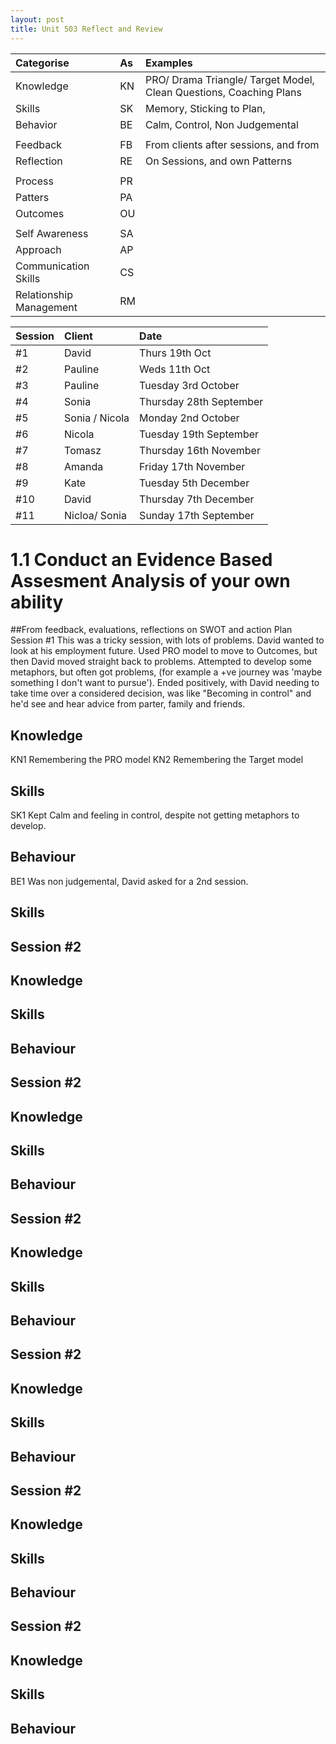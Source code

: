 ```yaml
---
layout: post
title: Unit 503 Reflect and Review
---
```


| Categorise    | As | Examples |
| :------------ |:-- |:---------|
| Knowledge     | KN | PRO/ Drama Triangle/ Target Model, Clean Questions, Coaching Plans |
| Skills        | SK | Memory, Sticking to Plan, |
| Behavior      | BE | Calm, Control, Non Judgemental |
| | | |
| Feedback      | FB | From clients after sessions, and from  |
| Reflection    | RE | On Sessions, and own Patterns |
| | | |
| Process       | PR |  |
| Patters       | PA |  |
| Outcomes      | OU |  |
| | | |
| Self Awareness| SA |  |
| Approach      | AP |  |
| Communication Skills| CS |  |
| Relationship Management| RM |  |

| Session | Client         |  Date                   |
| :-------| :------        | :----                   |
| #1      | David          | Thurs 19th Oct          |
| #2      | Pauline        | Weds 11th Oct           |
| #3      | Pauline        | Tuesday 3rd October     |
| #4      | Sonia          | Thursday 28th September |
| #5      | Sonia / Nicola | Monday 2nd October      |
| #6      | Nicola         | Tuesday 19th September  |
| #7      | Tomasz         | Thursday 16th November  |
| #8      | Amanda         | Friday 17th November    |
| #9      | Kate           | Tuesday 5th December    |
| #10     | David          | Thursday 7th December   |
| #11     | Nicloa/ Sonia  | Sunday 17th September   |


# 1.1 Conduct an Evidence Based Assesment Analysis of your own ability
##From feedback, evaluations, reflections on SWOT and action Plan
Session #1
This was a tricky session, with lots of problems. David wanted to look at his employment future.
 Used PRO model to move to Outcomes, but then David moved straight back to problems. Attempted to develop some metaphors, but often got problems, (for example a +ve journey was 'maybe something I don't want to pursue'). Ended positively, with David needing to take time over a considered decision, was like "Becoming in control" and he'd see and hear advice from parter, family and friends.
## Knowledge
KN1 Remembering the PRO model
KN2 Remembering the Target model
## Skills
SK1 Kept Calm and feeling in control, despite not getting metaphors to develop.

## Behaviour
BE1 Was non judgemental, David asked for a 2nd session.

## Skills

## Session #2
## Knowledge
## Skills
## Behaviour

## Session #2
## Knowledge
## Skills
## Behaviour

## Session #2
## Knowledge
## Skills
## Behaviour

## Session #2
## Knowledge
## Skills
## Behaviour

## Session #2
## Knowledge
## Skills
## Behaviour

## Session #2
## Knowledge
## Skills
## Behaviour
